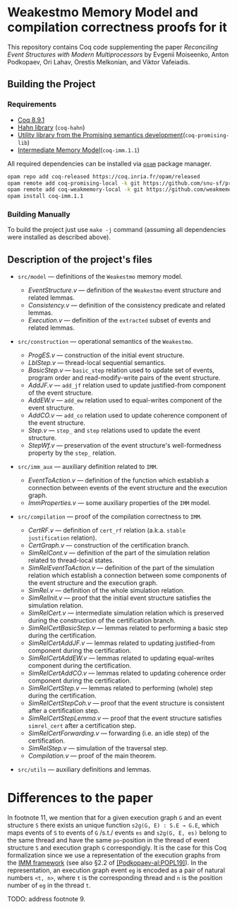 # Weakestmo Memory Model and compilation correctness proofs for it

This repository contains Coq code supplementing the paper 
*Reconciling Event Structures with Modern Multiprocessors*
by Evgenii Moiseenko, Anton Podkopaev, Ori Lahav, Orestis Melkonian, and Viktor Vafeiadis.

## Building the Project

### Requirements
* [Coq 8.9.1](https://coq.inria.fr)
* [Hahn library](https://github.com/vafeiadis/hahn) (`coq-hahn`)
* [Utility library from the Promising semantics development](https://github.com/snu-sf/promising-lib)(`coq-promising-lib`)
* [Intermediate Memory Model](https://github.com/weakmemory/imm)(`coq-imm.1.1`)

All required dependencies can be installed via [`opam`](https://opam.ocaml.org/) package manager. 

```bash
opam repo add coq-released https://coq.inria.fr/opam/released
opam remote add coq-promising-local -k git https://github.com/snu-sf/promising-opam-coq-archive
opam remote add coq-weakmemory-local -k git https://github.com/weakmemory/local-coq-opam-archive
opam install coq-imm.1.1
```

### Building Manually

To build the project just use `make -j` command (assuming all dependencies were installed as described above). 

## Description of the project's files

* `src/model` &mdash; definitions of the `Weakestmo` memory model.
  - *EventStructure.v* &mdash; definition of the `Weakestmo` event structure and related lemmas.
  - *Consistency.v* &mdash; definition of the consistency predicate and related lemmas.
  - *Execution.v* &mdash; definition of the `extracted` subset of events and related lemmas.

* `src/construction` &mdash; operational semantics of the `Weakestmo`.
  - *ProgES.v* &mdash; construction of the initial event structure.
  - *LblStep.v* &mdash; thread-local sequential semantics.
  - *BasicStep.v* &mdash; `basic_step` relation used to update set of events, program order and read-modify-write pairs of the event structure.
  - *AddJF.v* &mdash; `add_jf` relation used to update justified-from component of the event structure.
  - *AddEW.v* &mdash; `add_ew` relation used to equal-writes component of the event structure.
  - *AddCO.v* &mdash; `add_co` relation used to update coherence component of the event structure.
  - *Step.v* &mdash; `step_` and `step` relations used to update the event structure.
  - *StepWf.v* &mdash; preservation of the event structure's well-formedness property by the `step_` relation.

* `src/imm_aux` &mdash; auxiliary definition related to `IMM`.
  - *EventToAction.v* &mdash; definition of the function which establish a connection between events of the event structure and the execution graph.
  - *ImmProperties.v* &mdash; some auxiliary properties of the `IMM` model.

* `src/compilation` &mdash; proof of the compilation correctness to `IMM`.
  - *CertRF.v* &mdash; definition of `cert_rf` relation (a.k.a. `stable justification` relation).
  - *CertGraph.v* &mdash; construction of the certification branch.
  - *SimRelCont.v* &mdash; definition of the part of the simulation relation related to thread-local states.
  - *SimRelEventToAction.v* &mdash; definition of the part of the simulation relation which establish a connection between some components of the event structure and the execution graph.
  - *SimRel.v* &mdash; definition of the whole simulation relation.
  - *SimRelInit.v* &mdash; proof that the initial event structure satisfies the simulation relation.
  - *SimRelCert.v* &mdash; intermediate simulation relation which is preserved during the construction of the certification branch.
  - *SimRelCertBasicStep.v* &mdash; lemmas related to performing a basic step during the certification.
  - *SimRelCertAddJF.v* &mdash; lemmas related to updating justified-from component during the certification.
  - *SimRelCertAddEW.v* &mdash; lemmas related to updating equal-writes component during the certification.
  - *SimRelCertAddCO.v* &mdash; lemmas related to updating coherence order component during the certification.
  - *SimRelCertStep.v* &mdash; lemmas related to performing (whole) step during the certification.
  - *SimRelCertStepCoh.v* &mdash; proof that the event structure is consistent after a certification step.
  - *SimRelCertStepLemma.v* &mdash; proof that the event structure satisfies `simrel_cert` after a certification step.
  - *SimRelCertForwarding.v* &mdash; forwarding (i.e. an idle step) of the certification.
  - *SimRelStep.v* &mdash; simulation of the traversal step.
  - *Compilation.v* &mdash; proof of the main theorem.

* `src/utils` &mdash; auxiliary definitions and lemmas.

# Differences to the paper

In footnote 11, we mention that for a given execution graph `G` and an event structure `S` there exists an unique function `s2g(G, E) : S.E → G.E`,
which maps events of `S` to events of `G` /s.t./ events `es` and `s2g(G, E, es)` belong to the same thread
and have the same `po`-position in the thread of event structure `S` and execution graph `G` correspondigly.
It is the case for this Coq formalization since we use a representation of the execution graphs from the [IMM framework](https://github.com/weakmemory/imm)
(see also §2.2 of [[Podkopaev-al:POPL19]](https://dl.acm.org/doi/10.1145/3290382)).
In the representation, an execution graph event `eg` is encoded as a pair of natural numbers `<t, n>`, where `t` is the corresponding thread and
`n` is the position number of `eg` in the thread `t`.

TODO: address footnote 9.
